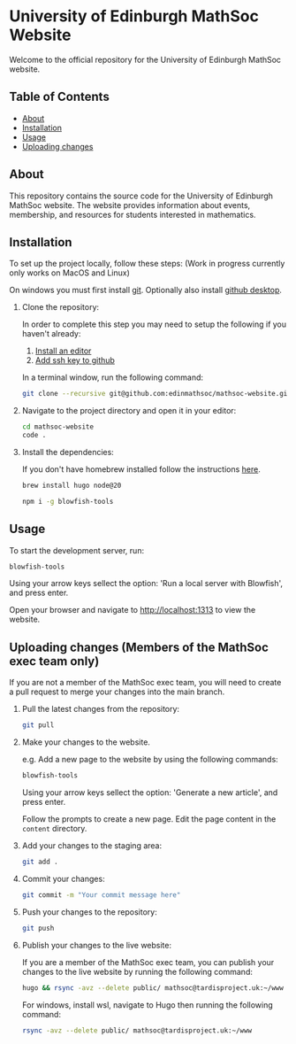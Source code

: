 # University of Edinburgh MathSoc Website

Welcome to the official repository for the University of Edinburgh MathSoc website.

## Table of Contents

- [About](#about)
- [Installation](#installation)
- [Usage](#usage)
- [Uploading changes](#uploading-changes-members-of-the-mathsoc-exec-team-only)
<!-- - [Contributing](#contributing) -->
<!-- - [License](#license) -->

## About

This repository contains the source code for the University of Edinburgh MathSoc website. The website provides information about events, membership, and resources for students interested in mathematics.

## Installation

To set up the project locally, follow these steps: (Work in progress currently only works on MacOS and Linux)

On windows you must first install [git](https://git-scm.com/downloads). 
Optionally also install [github desktop](https://github.com/apps/desktop).

1. Clone the repository:

    In order to complete this step you may need to setup the following if you haven't already:
    1. [Install an editor](https://code.visualstudio.com/Download)
    2. [Add ssh key to github](https://docs.github.com/en/authentication/connecting-to-github-with-ssh/generating-a-new-ssh-key-and-adding-it-to-the-ssh-agent)

    In a terminal window, run the following command:

    ```bash
    git clone --recursive git@github.com:edinmathsoc/mathsoc-website.git
    ```
2. Navigate to the project directory and open it in your editor:

    ```bash
    cd mathsoc-website
    code .
    ```

3. Install the dependencies:

    If you don't have homebrew installed follow the instructions [here](https://brew.sh).

    ```bash
    brew install hugo node@20
    ```

    ```bash
    npm i -g blowfish-tools
    ```

## Usage

To start the development server, run:

```bash
blowfish-tools
```

Using your arrow keys sellect the option: 'Run a local server with Blowfish', and press enter.

Open your browser and navigate to [http://localhost:1313](http://localhost:1313) to view the website.

## Uploading changes (Members of the MathSoc exec team only)

If you are not a member of the MathSoc exec team, you will need to create a pull request to merge your changes into the main branch.

1. Pull the latest changes from the repository:

    ```bash
    git pull
    ```

2. Make your changes to the website.

    e.g. Add a new page to the website by using the following commands:

    ```bash
    blowfish-tools
    ```

    Using your arrow keys sellect the option: 'Generate a new article', and press enter.

    Follow the prompts to create a new page. Edit the page content in the `content` directory.

3. Add your changes to the staging area:

    ```bash
    git add .
    ```

4. Commit your changes:

    ```bash
    git commit -m "Your commit message here"
    ```

5. Push your changes to the repository:

    ```bash
    git push
    ```

6. Publish your changes to the live website:

    If you are a member of the MathSoc exec team, you can publish your changes to the live website by running the following command:

    ```bash
    hugo && rsync -avz --delete public/ mathsoc@tardisproject.uk:~/www
    ```
    For windows, install wsl, navigate to Hugo then running the following command:
   
    ```bash
    rsync -avz --delete public/ mathsoc@tardisproject.uk:~/www
    ```

<!-- ## Contributing
We welcome contributions! Please read our [contributing guidelines](CONTRIBUTING.md) to get started. -->

<!-- ## License
This project is licensed under the MIT License. See the [LICENSE](LICENSE) file for details. -->
